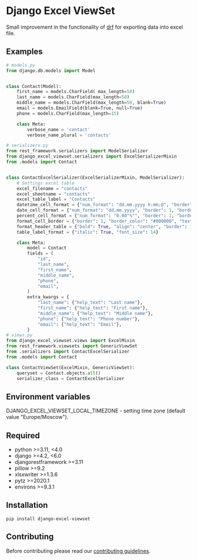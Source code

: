 # Django Excel ViewSet

Small improvement in the functionality of [drf](https://github.com/encode/django-rest-framework) for exporting data into excel file.

## Examples

```python
# models.py
from django.db.models import Model


class Contact(Model):
    first_name = models.CharField( max_length=50)
    last_name = models.CharField(max_length=50)
    middle_name = models.CharField(max_length=50, blank=True)
    email = models.EmailField(blank=True, null=True)
    phone = models.CharField(max_length=15)

    class Meta:
        verbose_name = 'contact'
        verbose_name_plural = 'contacts'

# serializers.py
from rest_framework.serializers import ModelSerializer
from django_excel_viewset.serializers import ExcelSerializerMixin
from .models import Contact


class ContactExcelSerializer(ExcelSerializerMixin, ModelSerializer):
    # Settings excel table
    excel_filename = "contacts"
    excel_sheetname = "contacts"
    excel_table_label = "Contacts"
    datetime_cell_format = {"num_format": "dd.mm.yyyy h:mm;@", "border": 1, "border_color": "#000000"}
    date_cell_format = {"num_format": "dd.mm.yyyy", "border": 1, "border_color": "#000000"}
    percent_cell_format = {"num_format": "0.00"%"", "border": 1, "border_color": "#000000"}
    format_cell_border = {"border": 1, "border_color": "#000000", "text_wrap": True}
    format_header_table = {"bold": True, "align": "center", "border": 1, "border_color": "#000000", "text_wrap": True}
    table_label_format = {"italic": True, "font_size": 14}

    class Meta:
        model = Contact
        fields = (
            "id",
            "last_name",
            "first_name",
            "middle_name",
            "phone",
            "email",
        )
        extra_kwargs = {
            "last_name": {"help_text": "Last name"},
            "first_name": {"help_text": "First name"},
            "middle_name": {"help_text": "Middle name"},
            "phone": {"help_text": "Phone number"},
            "email": {"help_text": "Email"},
        }
# views.py
from django_excel_viewset.views import ExcelMixin
from rest_framework.viewsets import GenericViewSet
from .serializers import ContactExcelSerializer
from .models import Contact

class ContactViewSet(ExcelMixin, GenericViewSet):
    queryset = Contact.objects.all()
    serializer_class = ContactExcelSerializer

```

## Environment variables

DJANGO_EXCEL_VIEWSET_LOCAL_TIMEZONE - setting time zone (default value "Europe/Moscow").

## Required
- python >=3.11, <4.0
- django >=4.2, <6.0
- djangorestframework >=3.11
- pillow >=9.2
- xlsxwriter >=1.3.6
- pytz >=2020.1
- environs >=9.3.1

## Installation
```pip install django-excel-viewset```

## Contributing

Before contributing please read our [contributing guidelines](CONTRIBUTING.md).

